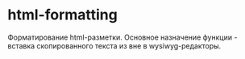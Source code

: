 # html-formatting
Форматирование html-разметки. Основное назначение функции - вставка скопированного текста из вне в wysiwyg-редакторы.

